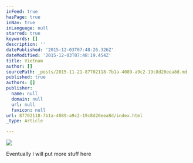 ```yaml
---
inFeed: true
hasPage: true
inNav: true
inLanguage: null
starred: true
keywords: []
description: ''
datePublished: '2015-12-03T07:48:26.326Z'
dateModified: '2015-12-03T07:48:19.454Z'
title: Vietnam
author: []
sourcePath: _posts/2015-11-21-87702118-7b1a-4089-a9c2-19c8d20eea8d.md
published: true
authors: []
publisher:
  name: null
  domain: null
  url: null
  favicon: null
url: 87702118-7b1a-4089-a9c2-19c8d20eea8d/index.html
_type: Article

---
```

![](https://the-grid-user-content.s3-us-west-2.amazonaws.com/5f51ae90-1c49-47b3-866d-642330a181d6.jpg)

Eventually I will put more stuff here